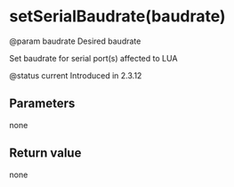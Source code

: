 # setSerialBaudrate\(baudrate\)

@param baudrate Desired baudrate

Set baudrate for serial port\(s\) affected to LUA

@status current Introduced in 2.3.12

## Parameters

none

## Return value

none

